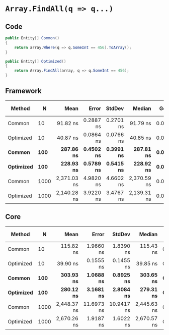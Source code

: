# `Array.FindAll(q => q...)`

## Code
```csharp
public Entity[] Common()
{
    return array.Where(q => q.SomeInt == 456).ToArray();
}

public Entity[] Optimized()
{
    return Array.FindAll(array, q => q.SomeInt == 456);
}
```

## Framework
|    Method |    N |        Mean |     Error |    StdDev |      Median |  Gen 0 | Gen 1 | Gen 2 | Allocated |
|---------- |----- |------------:|----------:|----------:|------------:|-------:|------:|------:|----------:|
|    Common |   10 |    91.82 ns | 0.2887 ns | 0.2701 ns |    91.79 ns | 0.0169 |     - |     - |      80 B |
| Optimized |   10 |    40.87 ns | 0.0864 ns | 0.0766 ns |    40.85 ns | 0.0135 |     - |     - |      64 B |
|    **Common** |  **100** |   **287.86 ns** | **0.4502 ns** | **0.3991 ns** |   **287.81 ns** | **0.0167** |     **-** |     **-** |      **80 B** |
| **Optimized** |  **100** |   **228.93 ns** | **0.5789 ns** | **0.5415 ns** |   **228.92 ns** | **0.0134** |     **-** |     **-** |      **64 B** |
|    Common | 1000 | 2,371.03 ns | 4.9820 ns | 4.6602 ns | 2,370.59 ns | 0.0267 |     - |     - |     144 B |
| Optimized | 1000 | 2,140.28 ns | 3.9220 ns | 3.4767 ns | 2,139.31 ns | 0.0267 |     - |     - |     128 B |


## Core
|    Method |    N |        Mean |      Error |     StdDev |      Median |  Gen 0 | Gen 1 | Gen 2 | Allocated |
|---------- |----- |------------:|-----------:|-----------:|------------:|-------:|------:|------:|----------:|
|    Common |   10 |   115.82 ns |  1.9660 ns |  1.8390 ns |   115.43 ns | 0.0100 |     - |     - |      48 B |
| Optimized |   10 |    39.90 ns |  0.1555 ns |  0.1455 ns |    39.85 ns | 0.0085 |     - |     - |      40 B |
|    **Common** |  **100** |   **303.93 ns** |  **1.0688 ns** |  **0.8925 ns** |   **303.65 ns** | **0.0100** |     **-** |     **-** |      **48 B** |
| **Optimized** |  **100** |   **280.12 ns** |  **3.1681 ns** |  **2.8084 ns** |   **279.31 ns** | **0.0081** |     **-** |     **-** |      **40 B** |
|    Common | 1000 | 2,448.37 ns | 11.6973 ns | 10.9417 ns | 2,445.63 ns | 0.0267 |     - |     - |     136 B |
| Optimized | 1000 | 2,670.26 ns |  1.9187 ns |  1.6022 ns | 2,670.57 ns | 0.0267 |     - |     - |     128 B |
